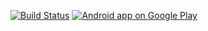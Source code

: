 [![Build Status](https://travis-ci.org/NoHarry/BLELib.svg?branch=dev)](https://travis-ci.org/NoHarry/BLELib)
<a href="https://play.google.com/store/apps/details?id=cc.noharry.bledemo">
  <img alt="Android app on Google Play"
       src="https://developer.android.com/images/brand/en_app_rgb_wo_45.png" />
</a>